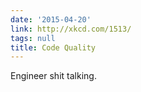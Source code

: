 ```yaml
---
date: '2015-04-20'
link: http://xkcd.com/1513/
tags: null
title: Code Quality
---
```


Engineer shit talking.
